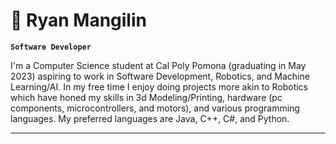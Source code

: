 # 🦾 Ryan Mangilin

**`Software Developer`**

I'm a Computer Science student at Cal Poly Pomona (graduating in May 2023) aspiring to work in Software Development, Robotics, and Machine Learning/AI. In my free time I enjoy doing projects more akin to Robotics which have honed my skills in 3d Modeling/Printing, hardware (pc components, microcontrollers, and motors), and various programming languages. My preferred languages are Java, C++, C#, and Python.


---
